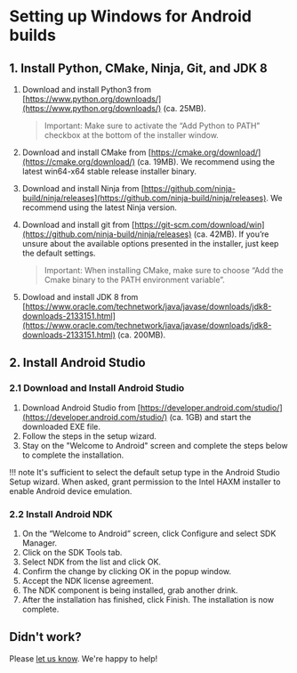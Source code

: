 # Setting up Windows for Android builds

## 1. Install Python, CMake, Ninja, Git, and JDK 8

1. Download and install Python3 from [https://www.python.org/downloads/](https://www.python.org/downloads/) (ca. 25MB).
	
	> Important: Make sure to activate the “Add Python to PATH" checkbox at the bottom of the installer window.

1. Download and install CMake from [https://cmake.org/download/](https://cmake.org/download/) (ca. 19MB). We recommend using the latest win64-x64 stable release installer binary.

1. Download and install Ninja from [https://github.com/ninja-build/ninja/releases](https://github.com/ninja-build/ninja/releases). We recommend using the latest Ninja version.

1. Download and install git from [https://git-scm.com/download/win](https://github.com/ninja-build/ninja/releases) (ca. 42MB). If you’re unsure about the available options presented in the installer, just keep the default settings.

	> Important: When installing CMake, make sure to choose “Add the Cmake binary to the PATH environment variable”.

1. Dowload and install JDK 8 from [https://www.oracle.com/technetwork/java/javase/downloads/jdk8-downloads-2133151.html](https://www.oracle.com/technetwork/java/javase/downloads/jdk8-downloads-2133151.html) (ca. 200MB).

## 2. Install Android Studio

### 2.1 Download and Install Android Studio

1. Download Android Studio from [https://developer.android.com/studio/](https://developer.android.com/studio/) (ca. 1GB) and start the downloaded EXE file.
2. Follow the steps in the setup wizard.
3. Stay on the "Welcome to Android" screen and complete the steps below to complete the installation.

!!! note
	It's sufficient to select the default setup type in the Android Studio Setup wizard. When asked, grant permission to the Intel HAXM installer to enable Android device emulation.

### 2.2 Install Android NDK

1. On the “Welcome to Android” screen, click Configure and select SDK Manager.
1. Click on the SDK Tools tab.
1. Select NDK from the list and click OK.
1. Confirm the change by clicking OK in the popup window.
1. Accept the NDK license agreement.
1. The NDK component is being installed, grab another drink.
1. After the installation has finished, click Finish. The installation is now complete.

## Didn't work?

Please [let us know](../../../feedback). We're happy to help!

